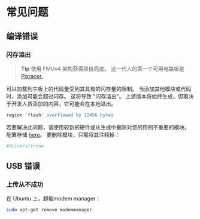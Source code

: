 # 常见问题


## 编译错误

### 闪存溢出

> **Tip** 使用 FMUv4 架构获得双倍亮度。 这一代人的第一个可用电路板是 [Pixracer](https://docs.px4.io/en/flight_controller/pixracer.html)。

可以加载到主板上的代码量受到其具有的闪存量的限制。 当添加其他模块或代码时，添加可能会超过闪存。 这将导致 "闪存溢出"。 上游版本将始终生成，但取决于开发人员添加的内容，它可能会在本地溢出。

```sh
region `flash' overflowed by 12456 bytes
```

若要解决此问题，请使用较新的硬件或从生成中删除对您的用例不重要的模块。 配置存储 [here](https://github.com/PX4/Firmware/tree/master/cmake/configs)。 要删除模块，只需将其注释掉：

```cmake
#drivers/trone
```

## USB 错误

### 上传从不成功

在 Ubuntu 上，卸载modem manager：

```sh
sudo apt-get remove modemmanager
```
